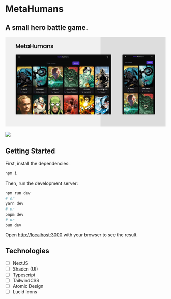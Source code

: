 # MetaHumans
## A small hero battle game.

![cover](.github/image.png?style=flat)

![](.github/gif.gif)

## Getting Started

First, install the dependencies:

```bash
npm i
```

Then, run the development server:

```bash
npm run dev
# or
yarn dev
# or
pnpm dev
# or
bun dev
```

Open [http://localhost:3000](http://localhost:3000) with your browser to see the result.

## Technologies

-   [ ] NextJS
-   [ ] Shadcn (UI)
-   [ ] Typescript
-   [ ] TailwindCSS
-   [ ] Atomic Design
-   [ ] Lucid Icons

<br />